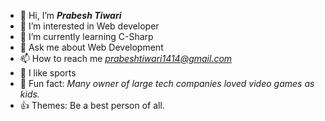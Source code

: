 - 👋 Hi, I’m <b><i>Prabesh Tiwari</b></i>
- 👀 I’m interested in Web developer 
- 🌱 I’m currently learning C-Sharp
- 💬  Ask me about Web Development
- 📫 How to reach me <i>prabeshtiwari1414@gmail.com</i>
- 💓 I like sports
- 🙂 Fun fact: <i>Many owner of large tech companies loved video games as kids.</i>
- 👍 Themes: Be a best person of all.
<!---
prabeshtiwari1414/prabeshtiwari1414 is a ✨ special ✨ repository because its `README.md` (this file) appears on your GitHub profile.
You can click the Preview link to take a look at your changes.
--->
